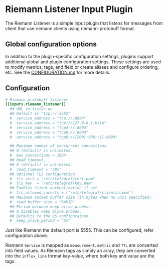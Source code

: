 # Riemann Listener Input Plugin

The Riemann Listener is a simple input plugin that listens for messages from
client that use riemann clients using riemann-protobuff format.

## Global configuration options <!-- @/docs/includes/plugin_config.md -->

In addition to the plugin-specific configuration settings, plugins support
additional global and plugin configuration settings. These settings are used to
modify metrics, tags, and field or create aliases and configure ordering, etc.
See the [CONFIGURATION.md][CONFIGURATION.md] for more details.

[CONFIGURATION.md]: ../../../docs/CONFIGURATION.md#plugins

## Configuration

```toml @sample.conf
# Riemann protobuff listener
[[inputs.riemann_listener]]
  ## URL to listen on
  ## Default is "tcp://:5555"
  #  service_address = "tcp://:8094"
  #  service_address = "tcp://127.0.0.1:http"
  #  service_address = "tcp4://:8094"
  #  service_address = "tcp6://:8094"
  #  service_address = "tcp6://[2001:db8::1]:8094"

  ## Maximum number of concurrent connections.
  ## 0 (default) is unlimited.
  #  max_connections = 1024
  ## Read timeout.
  ## 0 (default) is unlimited.
  #  read_timeout = "30s"
  ## Optional TLS configuration.
  #  tls_cert = "/etc/telegraf/cert.pem"
  #  tls_key  = "/etc/telegraf/key.pem"
  ## Enables client authentication if set.
  #  tls_allowed_cacerts = ["/etc/telegraf/clientca.pem"]
  ## Maximum socket buffer size (in bytes when no unit specified).
  #  read_buffer_size = "64KiB"
  ## Period between keep alive probes.
  ## 0 disables keep alive probes.
  ## Defaults to the OS configuration.
  #  keep_alive_period = "5m"
```

Just like Riemann the default port is 5555. This can be configured, refer
configuration above.

Riemann `Service` is mapped as `measurement`. `metric` and `TTL` are converted
into field values.  As Riemann tags as simply an array, they are converted into
the `influx_line` format key-value, where both key and value are the tags.
